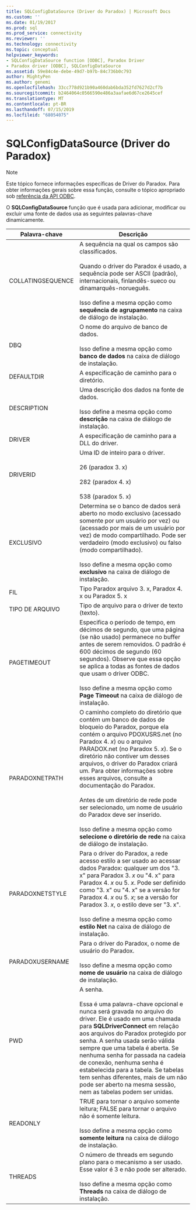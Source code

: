 ```yaml
---
title: SQLConfigDataSource (Driver do Paradox) | Microsoft Docs
ms.custom: ''
ms.date: 01/19/2017
ms.prod: sql
ms.prod_service: connectivity
ms.reviewer: ''
ms.technology: connectivity
ms.topic: conceptual
helpviewer_keywords:
- SQLConfigDataSource function [ODBC], Paradox Driver
- Paradox driver [ODBC], SQLConfigDataSource
ms.assetid: 59e84c4e-debe-49d7-b97b-84c736b0c793
author: MightyPen
ms.author: genemi
ms.openlocfilehash: 33cc778d921b90a460dab6bda352fd7627d2cf7b
ms.sourcegitcommit: b2464064c0566590e486a3aafae6d67ce2645cef
ms.translationtype: MT
ms.contentlocale: pt-BR
ms.lasthandoff: 07/15/2019
ms.locfileid: "68054075"
---
```

# <a name="sqlconfigdatasource-paradox-driver"></a>SQLConfigDataSource (Driver do Paradox)
> [!NOTE]  
>  Este tópico fornece informações específicas de Driver do Paradox. Para obter informações gerais sobre essa função, consulte o tópico apropriado sob [referência da API ODBC](../../odbc/reference/syntax/odbc-api-reference.md).  
  
 O **SQLConfigDataSource** função que é usada para adicionar, modificar ou excluir uma fonte de dados usa as seguintes palavras-chave dinamicamente.  
  
|Palavra-chave|Descrição|  
|-------------|-----------------|  
|COLLATINGSEQUENCE|A sequência na qual os campos são classificados.<br /><br /> Quando o driver do Paradox é usado, a sequência pode ser ASCII (padrão), internacionais, finlandês-sueco ou dinamarquês-norueguês.<br /><br /> Isso define a mesma opção como **sequência de agrupamento** na caixa de diálogo de instalação.|  
|DBQ|O nome do arquivo de banco de dados.<br /><br /> Isso define a mesma opção como **banco de dados** na caixa de diálogo de instalação.|  
|DEFAULTDIR|A especificação de caminho para o diretório.|  
|DESCRIPTION|Uma descrição dos dados na fonte de dados.<br /><br /> Isso define a mesma opção como **descrição** na caixa de diálogo de instalação.|  
|DRIVER|A especificação de caminho para a DLL do driver.|  
|DRIVERID|Uma ID de inteiro para o driver.<br /><br /> 26 (paradox 3. x)<br /><br /> 282 (paradox 4. x)<br /><br /> 538 (paradox 5. x)|  
|EXCLUSIVO|Determina se o banco de dados será aberto no modo exclusivo (acessado somente por um usuário por vez) ou (acessado por mais de um usuário por vez) de modo compartilhado. Pode ser verdadeiro (modo exclusivo) ou falso (modo compartilhado).<br /><br /> Isso define a mesma opção como **exclusivo** na caixa de diálogo de instalação.|  
|FIL|Tipo Paradox arquivo 3. x, Paradox 4. x ou Paradox 5. x|  
|TIPO DE ARQUIVO|Tipo de arquivo para o driver de texto (texto).|  
|PAGETIMEOUT|Especifica o período de tempo, em décimos de segundo, que uma página (se não usado) permanece no buffer antes de serem removidos. O padrão é 600 décimos de segundo (60 segundos). Observe que essa opção se aplica a todas as fontes de dados que usam o driver ODBC.<br /><br /> Isso define a mesma opção como **Page Timeout** na caixa de diálogo de instalação.|  
|PARADOXNETPATH|O caminho completo do diretório que contém um banco de dados de bloqueio do Paradox, porque ela contém o arquivo PDOXUSRS.net (no Paradox 4. *x*) ou o arquivo PARADOX.net (no Paradox 5. *x*). Se o diretório não contiver um desses arquivos, o driver do Paradox criará um. Para obter informações sobre esses arquivos, consulte a documentação do Paradox.<br /><br /> Antes de um diretório de rede pode ser selecionado, um nome de usuário do Paradox deve ser inserido.<br /><br /> Isso define a mesma opção como **selecione o diretório de rede** na caixa de diálogo de instalação.|  
|PARADOXNETSTYLE|Para o driver do Paradox, a rede acesso estilo a ser usado ao acessar dados Paradox: qualquer um dos "3. x" para Paradox 3. *x* ou "4. x" para Paradox 4. *x* ou 5. *x*. Pode ser definido como "3. x" ou "4. x" se a versão for Paradox 4. *x* ou 5. *x*; se a versão for Paradox 3. *x*, o estilo deve ser "3. x".<br /><br /> Isso define a mesma opção como **estilo Net** na caixa de diálogo de instalação.|  
|PARADOXUSERNAME|Para o driver do Paradox, o nome de usuário do Paradox.<br /><br /> Isso define a mesma opção como **nome de usuário** na caixa de diálogo de instalação.|  
|PWD|A senha.<br /><br /> Essa é uma palavra-chave opcional e nunca será gravada no arquivo do driver. Ele é usado em uma chamada para **SQLDriverConnect** em relação aos arquivos do Paradox protegido por senha. A senha usada serão válida sempre que uma tabela é aberta. Se nenhuma senha for passada na cadeia de conexão, nenhuma senha é estabelecida para a tabela. Se tabelas tem senhas diferentes, mais de um não pode ser aberto na mesma sessão, nem as tabelas podem ser unidas.|  
|READONLY|TRUE para tornar o arquivo somente leitura; FALSE para tornar o arquivo não é somente leitura.<br /><br /> Isso define a mesma opção como **somente leitura** na caixa de diálogo de instalação.|  
|THREADS|O número de threads em segundo plano para o mecanismo a ser usado. Esse valor é 3 e não pode ser alterado.<br /><br /> Isso define a mesma opção como **Threads** na caixa de diálogo de instalação.|
